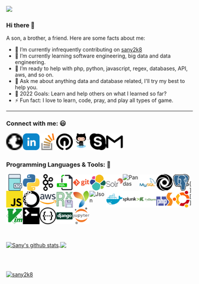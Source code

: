 
[![](https://i.pinimg.com/originals/54/00/af/5400af2f3c9c08f5c2ddc97e14937a02.gif)](https://stackoverflow.com/users/story/1138192)

<!--<img src="https://github-readme-linkedin.vercel.app/user?username=md-sany-ahmed-9ab00745" width="860" height="96" />-->

### Hi there 👋

A son, a brother, a friend. Here are some facts about me:

- 🔭 I’m currently infrequently contributing on [sany2k8][profile]
- 🌱 I’m currently learning software engineering, big data and data engineering.
- 🤔 I’m ready to help with php, python, javascript, regex, databases, API, aws, and so on.
- 💬 Ask me about anything data and database related, I'll try my best to help you.
- 🥅 2022 Goals: Learn and help others on what I learned so far?
- ⚡ Fun fact: I love to learn, code, pray, and play all types of game.

---

<!--<p align="left"> <img src="https://vercel.com/sany2k8/github-readme-linkedin-v2/c283v9p8a?username=sany2k8" alt="sany2k8" /> </p>-->

### Connect with me: :smiley:

[<img align="left" alt="sany2k8.com" width="45px" src="https://raw.githubusercontent.com/iconic/open-iconic/master/svg/globe.svg" />][website]
[<img align="left" alt="sany2k8 | LinkedIn" width="45px" src="https://raw.githubusercontent.com/sany2k8/sany2k8/master/images/linkedin.png" />][linkedin]
[<img align="left" alt="sany2k8 | Stackoverflow" width="45px" src="https://raw.githubusercontent.com/sany2k8/sany2k8/master/images/stackoverflow.png" />][activity]
[<img align="left" alt="sany2k8 | Qwiklab" width="45px" src="https://raw.githubusercontent.com/sany2k8/sany2k8/master/images/qwiklabs.svg" />][quicklab]
[<img align="left" alt="sany2k8 | Github" width="45px" src="https://raw.githubusercontent.com/sany2k8/sany2k8/master/images/github.png" />][github]
[<img align="left" alt="sany2k8 | Skype" width="45px" src="https://raw.githubusercontent.com/sany2k8/sany2k8/master/images/skype.svg" />][skype]
[<img align="left" alt="sany2k8 | Gmail" width="45px" src="https://raw.githubusercontent.com/sany2k8/sany2k8/master/images/gmail.svg" />][activity]

<br/> <br/> <br/>


### Programming Languages & Tools: :rocket:

[<img align="left" alt="PHP" width="45px" src="https://raw.githubusercontent.com/sany2k8/sany2k8/master/images/php.png" />][phptag]
[<img align="left" alt="Python" width="45px" src="https://raw.githubusercontent.com/sany2k8/sany2k8/master/images/python.png" />][pythontag]
[<img align="left" alt="Apache Kafka" width="45px" src="https://raw.githubusercontent.com/sany2k8/sany2k8/master/images/apachekafka.svg" />][activity]
[<img align="left" alt="SQL" width="45px" src="https://raw.githubusercontent.com/sany2k8/sany2k8/master/images/sql.png" />][sqltag]
[<img align="left" alt="Git" width="45px" src="https://raw.githubusercontent.com/sany2k8/sany2k8/master/images/git.png" />][gittag]
[<img align="left" alt="Elasticsearch" width="45px" src="https://raw.githubusercontent.com/sany2k8/sany2k8/master/images/elasticsearch.png" />][elasticsearch]
[<img align="left" alt="Solr" width="45px" src="https://raw.githubusercontent.com/sany2k8/sany2k8/master/images/solr.png" />][solr]
[<img align="left" alt="Pandas" width="45px" src="https://upload.wikimedia.org/wikipedia/commons/thumb/e/ed/Pandas_logo.svg/1200px-Pandas_logo.svg.png"/>][pandas]
[<img align="left" alt="MySQL" width="45px" src="https://raw.githubusercontent.com/sany2k8/sany2k8/master/images/mysql.png" />][mysqltag]
[<img align="left" alt="REPL" width="45px" src="https://raw.githubusercontent.com/sany2k8/sany2k8/master/images/repl-dot-it.svg" />][activity]
[<img align="left" alt="PostGreSql" width="45px" src="https://raw.githubusercontent.com/sany2k8/sany2k8/master/images/postgresql.png" />][postgrestag]
[<img align="left" alt="JavaScript" width="45px" src="https://raw.githubusercontent.com/sany2k8/sany2k8/master/images/javascript.png" />][jstag]
[<img align="left" alt="Anaconda" width="45px" src="https://raw.githubusercontent.com/sany2k8/sany2k8/master/images/anaconda.svg" />][activity]
<br>
[<img align="left" alt="AWS" width="45px" src="https://raw.githubusercontent.com/sany2k8/sany2k8/master/images/aws.png" />][awstag]
[<img align="left" alt="Regex" width="45px" src="https://raw.githubusercontent.com/sany2k8/sany2k8/master/images/regex.jpeg"/>][regex]
[<img align="left" alt="Yii" width="45px" src="https://raw.githubusercontent.com/sany2k8/sany2k8/master/images/yii.png"/>][yii] 
[<img align="left" alt="Json" width="45px" src="https://img.icons8.com/nolan/64/json.png"/>][json]
[<img align="left" alt="Docker" width="45px" src="https://raw.githubusercontent.com/sany2k8/sany2k8/master/images/docker.png"/>][docker]
[<img align="left" alt="Splunk" width="45px" src="https://raw.githubusercontent.com/sany2k8/sany2k8/master/images/splunk.png"/>][splunk]
[<img align="left" alt="PyCharm" width="45px" src="https://raw.githubusercontent.com/sany2k8/sany2k8/master/images/pycharm.png"/>][pycharm]
[<img align="left" alt="PhpStorm" width="45px" src="https://raw.githubusercontent.com/sany2k8/sany2k8/master/images/phpstorm.png"/>][phpstorm]
[<img align="left" alt="Ubuntu" width="45px" src="https://raw.githubusercontent.com/sany2k8/sany2k8/master/images/ubuntu.png"/>][ubuntu]
[<img align="left" alt="Vim" width="45px" src="https://raw.githubusercontent.com/sany2k8/sany2k8/master/images/vim.png"/>][vim]
[<img align="left" alt="Terminal" width="45px" src="https://raw.githubusercontent.com/sany2k8/sany2k8/master/images/terminal.png"/>][terminal]
[<img align="left" alt="Swagger" width="45px" src="https://raw.githubusercontent.com/sany2k8/sany2k8/master/images/swagger.svg" />][activity]
[<img align="left" alt="Django" width="45px" src="https://raw.githubusercontent.com/sany2k8/sany2k8/master/images/django-plain.svg" />]
[<img align="left" alt="Jupyter" width="45px" src="https://raw.githubusercontent.com/sany2k8/sany2k8/master/images/jupyter-original-wordmark.svg" />]


<br/> <br/> <br/>  <br/>

<!-- [![Always Sunny StackOverflow](https://github-readme-stackoverflow.vercel.app?userID=1138192)](https://stackoverflow.com/users/1138192/always-sunny) -->

<a href="https://github.com/sany2k8/github-readme-stats">
  <img align="center" width="436" src="https://github-readme-stats.vercel.app/api?username=sany2k8&show_icons=true&include_all_commits=true&theme=radical" alt="Sany's github stats" />
</a>
<a href="https://github.com/anuraghazra/github-readme-stats">
  <img align="center" src="https://github-readme-stats.vercel.app/api/top-langs/?username=sany2k8&layout=compact&theme=radical" />
</a>


<br/> <br/> 

<!-- <p align="left"> <img src="https://komarev.com/ghpvc/?username=sany2k8&label=Profile%20views&color=0e75b6&style=flat" alt="sany2k8" /> </p> -->

<!-- <details><summary>Activity Graph</summary>
<p align="left">
<img width="90%" src="https://activity-graph.herokuapp.com/graph?username=sany2k8&theme=chartreuse-dark&no-frame=true" /></p>
</details> -->

<p align="left"> <a href="https://github.com/ryo-ma/github-profile-trophy"><img src="https://github-profile-trophy.vercel.app/?username=sany2k8" alt="sany2k8" /></a> </p>

<!-- <p align="left"> <a href="https://twitter.com/sany2k8" target="blank"><img src="https://img.shields.io/twitter/follow/sany2k8?logo=twitter&style=for-the-badge" alt="sany2k8" /></a> </p> -->

<!--
<div align="center" style="width:858px;">
  <img src="https://github-readme-linkedin.vercel.app/experience?username=md-sany-ahmed-9ab00745&limit=10" width="450" height="280" />
  <img src="https://github-readme-linkedin.vercel.app/skills?username=md-sany-ahmed-9ab00745&limit=7" width="400" height="280" />
</div>
<div align="center" width="858">
   <img src="https://github-readme-linkedin.vercel.app/education?username=md-sany-ahmed-9ab00745&limit=10" width="450" height="280" />
   <img src="https://github-readme-linkedin.vercel.app/languages?username=md-sany-ahmed-9ab00745" width="400" height="280" />
</div>
<br>
-->


[profile]: https://stackoverflow.com/users/1138192/always-sunny?tab=profile
[website]: https://stackoverflow.com/users/story/1138192
[activity]: https://stackoverflow.com/users/1138192/always-sunny?tab=topactivity
[quicklab]: https://www.qwiklabs.com/public_profiles/df9e282a-1e18-4aca-b807-68a66d150f41
[linkedin]: https://www.linkedin.com/in/md-sany-ahmed-9ab00745
[github]: https://github.com/sany2k8
[skype]: https://join.skype.com/invite/tfJJHkOgewyZ
[phptag]: https://stackoverflow.com/search?q=user:1138192+[php]
[sqltag]: https://stackoverflow.com/search?q=user:1138192+[sql]
[gittag]: https://stackoverflow.com/search?q=user:1138192+[git]
[mysqltag]: https://stackoverflow.com/search?q=user:1138192+[mysql]
[postgrestag]: https://stackoverflow.com/search?q=user:1138192+[postgres]
[jstag]: https://stackoverflow.com/search?q=user:1138192+[js]
[pythontag]: https://stackoverflow.com/search?q=user:1138192+[python]
[awstag]: https://stackoverflow.com/search?q=user:1138192+[aws]
[regex]: https://stackoverflow.com/search?q=user:1138192+[regex]
[splunk]: https://stackoverflow.com/search?q=user:1138192+[splunk]
[elasticsearch]: https://stackoverflow.com/search?q=user:1138192+[elasticsearch]
[solr]: https://stackoverflow.com/search?q=user:1138192+[solr]
[json]: https://stackoverflow.com/search?q=user:1138192+[json]
[pandas]: https://stackoverflow.com/search?q=user:1138192+[pandas]
[pycharm]: https://stackoverflow.com/search?q=user:1138192+[github]
[docker]: https://stackoverflow.com/search?q=user:1138192+[docker]
[ubuntu]: https://stackoverflow.com/search?q=user:1138192+[ubuntu]
[phpstorm]: https://stackoverflow.com/search?q=user:1138192+[phpstorm]
[yii]: https://stackoverflow.com/search?q=user:1138192+[yii]
[vim]: https://stackoverflow.com/search?q=user:1138192+[vim]
[terminal]: https://stackoverflow.com/search?q=user:1138192+[bash]
